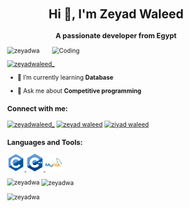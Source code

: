 
<h1 align="center">Hi 👋, I'm Zeyad Waleed</h1>
<h3 align="center">A passionate developer from Egypt</h3>
<img align = "right" alt = "Coding" width = "400" src = "https://cdn.dribbble.com/users/720825/screenshots/3253310/slim-jim-_dribbble_-_800x600_.gif" >

<p align="left"> <img src="https://komarev.com/ghpvc/?username=zeyadwa&label=Profile%20views&color=0e75b6&style=flat" alt="zeyadwa" /> </p>

<p align="left"> <a href="https://twitter.com/zeyadwaleed_" target="blank"><img src="https://img.shields.io/twitter/follow/zeyadwaleed_?logo=twitter&style=for-the-badge" alt="zeyadwaleed_" /></a> </p>

- 🌱 I’m currently learning **Database**

- 💬 Ask me about **Competitive programming**

<h3 align="left">Connect with me:</h3>
<p align="left">
<a href="https://twitter.com/zeyadwaleed_" target="blank"><img align="center" src="https://raw.githubusercontent.com/rahuldkjain/github-profile-readme-generator/master/src/images/icons/Social/twitter.svg" alt="zeyadwaleed_" height="30" width="40" /></a>
<a href="https://linkedin.com/in/zeyad waleed" target="blank"><img align="center" src="https://raw.githubusercontent.com/rahuldkjain/github-profile-readme-generator/master/src/images/icons/Social/linked-in-alt.svg" alt="zeyad waleed" height="30" width="40" /></a>
<a href="https://fb.com/ziyad waleed" target="blank"><img align="center" src="https://raw.githubusercontent.com/rahuldkjain/github-profile-readme-generator/master/src/images/icons/Social/facebook.svg" alt="ziyad waleed" height="30" width="40" /></a>
</p>

<h3 align="left">Languages and Tools:</h3>
<p align="left"> <a href="https://www.cprogramming.com/" target="_blank" rel="noreferrer"> <img src="https://raw.githubusercontent.com/devicons/devicon/master/icons/c/c-original.svg" alt="c" width="40" height="40"/> </a> <a href="https://www.w3schools.com/cpp/" target="_blank" rel="noreferrer"> <img src="https://raw.githubusercontent.com/devicons/devicon/master/icons/cplusplus/cplusplus-original.svg" alt="cplusplus" width="40" height="40"/> </a> <a href="https://www.mysql.com/" target="_blank" rel="noreferrer"> <img src="https://raw.githubusercontent.com/devicons/devicon/master/icons/mysql/mysql-original-wordmark.svg" alt="mysql" width="40" height="40"/> </a> </p>

<p><img align="left" src="https://github-readme-stats.vercel.app/api/top-langs?username=zeyadwa&show_icons=true&locale=en&layout=compact" alt="zeyadwa" /></p>

<p>&nbsp;<img align="center" src="https://github-readme-stats.vercel.app/api?username=zeyadwa&show_icons=true&locale=en" alt="zeyadwa" /></p>

<p><img align="center" src="https://github-readme-streak-stats.herokuapp.com/?user=zeyadwa&" alt="zeyadwa" /></p>
